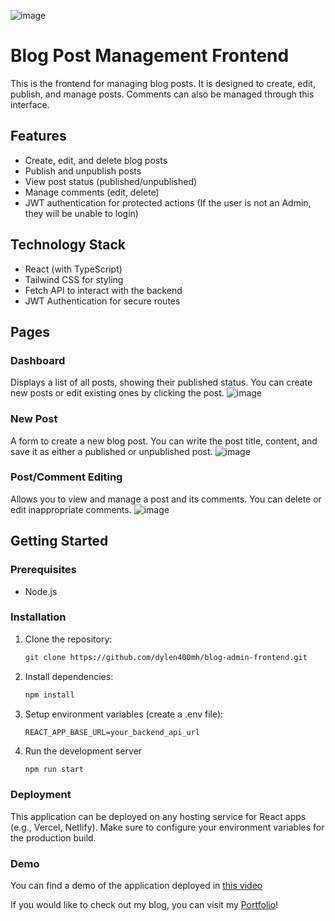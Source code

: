![image](https://github.com/user-attachments/assets/a2eef400-f1f5-47d3-848b-c778984bda31)

# Blog Post Management Frontend

This is the frontend for managing blog posts. It is designed to create, edit, publish, and manage posts. Comments can also be managed through this interface.

## Features
- Create, edit, and delete blog posts
- Publish and unpublish posts
- View post status (published/unpublished)
- Manage comments (edit, delete)
- JWT authentication for protected actions (If the user is not an Admin, they will be unable to login)

## Technology Stack
- React (with TypeScript)
- Tailwind CSS for styling
- Fetch API to interact with the backend
- JWT Authentication for secure routes

## Pages
### Dashboard
Displays a list of all posts, showing their published status. You can create new posts or edit existing ones by clicking the post.
![image](https://github.com/user-attachments/assets/3772ae91-dd71-4b4d-ab9d-b684bd8b6f60)

### New Post
A form to create a new blog post. You can write the post title, content, and save it as either a published or unpublished post.
![image](https://github.com/user-attachments/assets/ae86241f-98ad-4877-b876-4b8b83c9c465)

### Post/Comment Editing
Allows you to view and manage a post and its comments. You can delete or edit inappropriate comments.
![image](https://github.com/user-attachments/assets/30c83a7b-8e58-45ca-84f5-b12822c1820d)

## Getting Started

### Prerequisites
- Node.js

### Installation
1. Clone the repository:
   ```bash
   git clone https://github.com/dylen400mh/blog-admin-frontend.git
2. Install dependencies:
   ```bash
   npm install
3. Setup environment variables (create a .env file):
   ```plaintext
   REACT_APP_BASE_URL=your_backend_api_url
4. Run the development server
   ```bash
   npm run start

### Deployment
This application can be deployed on any hosting service for React apps (e.g., Vercel, Netlify). Make sure to configure your environment variables for the production build.

### Demo
You can find a demo of the application deployed in [this video](https://www.youtube.com/watch?v=4OSidLXTCLw)

If you would like to check out my blog, you can visit my [Portfolio](https://dylenbelanger.com)!
